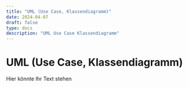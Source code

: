 ```yaml
---
title: "UML (Use Case, Klassendiagramm)"
date: 2024-04-07
draft: false
type: docs
description: "UML Use Case Klassendiagramm"
---
```


# UML (Use Case, Klassendiagramm)

Hier könnte Ihr Text stehen